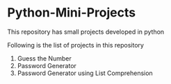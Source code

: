 # Python-Mini-Projects
This repository has small projects developed in python

Following is the list of projects in this repository
1. Guess the Number
2. Password Generator
3. Password Generator using List Comprehension
